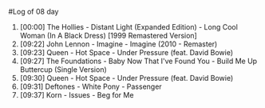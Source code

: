 #Log of 08 day

1. [00:00] The Hollies - Distant Light (Expanded Edition) - Long Cool Woman (In A Black Dress) [1999 Remastered Version]
1. [09:22] John Lennon - Imagine - Imagine (2010 - Remaster)
1. [09:23] Queen - Hot Space - Under Pressure (feat. David Bowie)
1. [09:27] The Foundations - Baby Now That I've Found You - Build Me Up Buttercup (Single Version)
1. [09:30] Queen - Hot Space - Under Pressure (feat. David Bowie)
1. [09:31] Deftones - White Pony - Passenger
1. [09:37] Korn - Issues - Beg for Me
